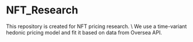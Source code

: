 # NFT_Research

This repository is created for NFT pricing research.  \\
We use a time-variant hedonic pricing model and fit it based on data from Oversea API.

